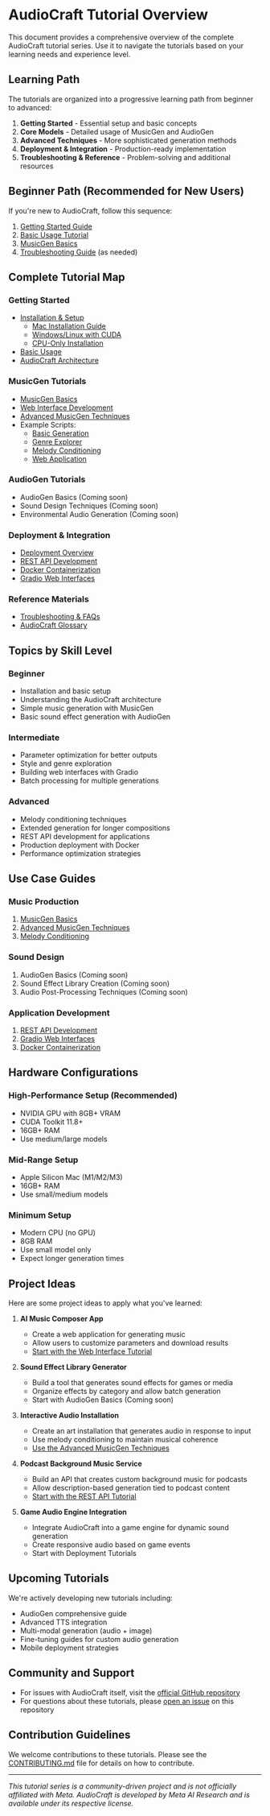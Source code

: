 # AudioCraft Tutorial Overview

This document provides a comprehensive overview of the complete AudioCraft tutorial series. Use it to navigate the tutorials based on your learning needs and experience level.

## Learning Path

The tutorials are organized into a progressive learning path from beginner to advanced:

1. **Getting Started** - Essential setup and basic concepts
2. **Core Models** - Detailed usage of MusicGen and AudioGen
3. **Advanced Techniques** - More sophisticated generation methods
4. **Deployment & Integration** - Production-ready implementation
5. **Troubleshooting & Reference** - Problem-solving and additional resources

## Beginner Path (Recommended for New Users)

If you're new to AudioCraft, follow this sequence:

1. [Getting Started Guide](tutorials/getting-started/README.md)
2. [Basic Usage Tutorial](tutorials/getting-started/basic-usage.md)
3. [MusicGen Basics](tutorials/musicgen/musicgen_basics.md)
4. [Troubleshooting Guide](tutorials/troubleshooting.md) (as needed)

## Complete Tutorial Map

### Getting Started
- [Installation & Setup](tutorials/getting-started/README.md)
  - [Mac Installation Guide](tutorials/getting-started/mac-m-series.md)
  - [Windows/Linux with CUDA](tutorials/getting-started/windows-linux-cuda.md)
  - [CPU-Only Installation](tutorials/getting-started/cpu-installation.md)
- [Basic Usage](tutorials/getting-started/basic-usage.md)
- [AudioCraft Architecture](tutorials/getting-started/architecture.md)

### MusicGen Tutorials
- [MusicGen Basics](tutorials/musicgen/musicgen_basics.md)
- [Web Interface Development](tutorials/musicgen/musicgen_web_interface.md)
- [Advanced MusicGen Techniques](tutorials/musicgen/musicgen_advanced.md)
- Example Scripts:
  - [Basic Generation](tutorials/musicgen/examples/musicgen_basic.py)
  - [Genre Explorer](tutorials/musicgen/examples/musicgen_genre_explorer.py)
  - [Melody Conditioning](tutorials/musicgen/examples/musicgen_melody_conditioning.py)
  - [Web Application](tutorials/musicgen/examples/musicgen_web_app.py)

### AudioGen Tutorials
- AudioGen Basics (Coming soon)
- Sound Design Techniques (Coming soon)
- Environmental Audio Generation (Coming soon)

### Deployment & Integration
- [Deployment Overview](tutorials/deployment/README.md)
- [REST API Development](tutorials/deployment/rest_api.md)
- [Docker Containerization](tutorials/deployment/docker_containerization.md)
- [Gradio Web Interfaces](tutorials/deployment/gradio_interface.md)

### Reference Materials
- [Troubleshooting & FAQs](tutorials/troubleshooting.md)
- [AudioCraft Glossary](tutorials/glossary.md)

## Topics by Skill Level

### Beginner
- Installation and basic setup
- Understanding the AudioCraft architecture
- Simple music generation with MusicGen
- Basic sound effect generation with AudioGen

### Intermediate
- Parameter optimization for better outputs
- Style and genre exploration
- Building web interfaces with Gradio
- Batch processing for multiple generations

### Advanced
- Melody conditioning techniques
- Extended generation for longer compositions
- REST API development for applications
- Production deployment with Docker
- Performance optimization strategies

## Use Case Guides

### Music Production
1. [MusicGen Basics](tutorials/musicgen/musicgen_basics.md)
2. [Advanced MusicGen Techniques](tutorials/musicgen/musicgen_advanced.md)
3. [Melody Conditioning](tutorials/musicgen/examples/musicgen_melody_conditioning.py)

### Sound Design
1. AudioGen Basics (Coming soon)
2. Sound Effect Library Creation (Coming soon)
3. Audio Post-Processing Techniques (Coming soon)

### Application Development
1. [REST API Development](tutorials/deployment/rest_api.md)
2. [Gradio Web Interfaces](tutorials/deployment/gradio_interface.md)
3. [Docker Containerization](tutorials/deployment/docker_containerization.md)

## Hardware Configurations

### High-Performance Setup (Recommended)
- NVIDIA GPU with 8GB+ VRAM
- CUDA Toolkit 11.8+
- 16GB+ RAM
- Use medium/large models

### Mid-Range Setup
- Apple Silicon Mac (M1/M2/M3)
- 16GB+ RAM
- Use small/medium models

### Minimum Setup
- Modern CPU (no GPU)
- 8GB RAM
- Use small model only
- Expect longer generation times

## Project Ideas

Here are some project ideas to apply what you've learned:

1. **AI Music Composer App**
   - Create a web application for generating music
   - Allow users to customize parameters and download results
   - [Start with the Web Interface Tutorial](tutorials/musicgen/musicgen_web_interface.md)

2. **Sound Effect Library Generator**
   - Build a tool that generates sound effects for games or media
   - Organize effects by category and allow batch generation
   - Start with AudioGen Basics (Coming soon)

3. **Interactive Audio Installation**
   - Create an art installation that generates audio in response to input
   - Use melody conditioning to maintain musical coherence
   - [Use the Advanced MusicGen Techniques](tutorials/musicgen/musicgen_advanced.md)

4. **Podcast Background Music Service**
   - Build an API that creates custom background music for podcasts
   - Allow description-based generation tied to podcast content
   - [Start with the REST API Tutorial](tutorials/deployment/rest_api.md)

5. **Game Audio Engine Integration**
   - Integrate AudioCraft into a game engine for dynamic sound generation
   - Create responsive audio based on game events
   - Start with Deployment Tutorials

## Upcoming Tutorials

We're actively developing new tutorials including:

- AudioGen comprehensive guide
- Advanced TTS integration
- Multi-modal generation (audio + image)
- Fine-tuning guides for custom audio generation
- Mobile deployment strategies

## Community and Support

- For issues with AudioCraft itself, visit the [official GitHub repository](https://github.com/facebookresearch/audiocraft)
- For questions about these tutorials, please [open an issue](https://github.com/yourusername/audiocraft-tutorial/issues) on this repository

## Contribution Guidelines

We welcome contributions to these tutorials. Please see the [CONTRIBUTING.md](CONTRIBUTING.md) file for details on how to contribute.

---

*This tutorial series is a community-driven project and is not officially affiliated with Meta. AudioCraft is developed by Meta AI Research and is available under its respective license.*